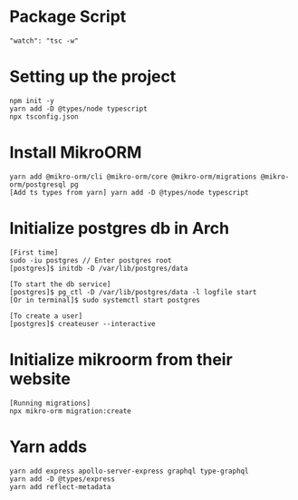 # Package Script

```
"watch": "tsc -w"
```

# Setting up the project

```
npm init -y
yarn add -D @types/node typescript
npx tsconfig.json
```

# Install MikroORM

```
yarn add @mikro-orm/cli @mikro-orm/core @mikro-orm/migrations @mikro-orm/postgresql pg
[Add ts types from yarn] yarn add -D @types/node typescript   
```

# Initialize postgres db in Arch

```
[First time] 
sudo -iu postgres // Enter postgres root
[postgres]$ initdb -D /var/lib/postgres/data

[To start the db service]
[postgres]$ pg_ctl -D /var/lib/postgres/data -l logfile start
[Or in terminal]$ sudo systemctl start postgres

[To create a user]
[postgres]$ createuser --interactive
```

# Initialize mikroorm from their website

```
[Running migrations]
npx mikro-orm migration:create
```

# Yarn adds

```
yarn add express apollo-server-express graphql type-graphql
yarn add -D @types/express
yarn add reflect-metadata
```
